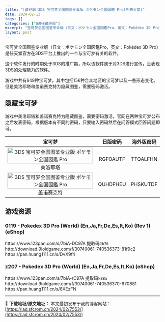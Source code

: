 ```yaml
---
title: "[藏经阁]3DS 宝可梦全国图鉴专业版 ポケモン全国図鑑 Pro[免费分享]"
date: 2024-02-13
tags: []
categories: ["GAME藏经阁"]
excerpt: "宝可梦全国图鉴专业版（日文︰ポケモン全国図鑑Pro，英文︰Pokédex 3D Pro）是任天堂官方在3DS平台上推出的一个与宝可梦有关的软件。 这个软件发行的时期处于3DS的推广期，所以该软件属于对3DS进行宣传，且表现3DS的处理能力的软件。 游戏中共有649种宝可梦。其中包括156种合众地区的&hellip;"
layout: post
---
```


<div></div>
宝可梦全国图鉴专业版（日文︰ポケモン全国図鑑Pro，英文︰Pokédex 3D Pro）是任天堂官方在3DS平台上推出的一个与宝可梦有关的软件。

这个软件发行的时期处于3DS的推广期，所以该软件属于对3DS进行宣传，且表现3DS的处理能力的软件。

<b></b>游戏中共有649种宝可梦。其中包括156种合众地区的宝可梦以及一些形态变化。但是美洛耶塔和盖诺赛克特为隐藏图鉴，需要密码激活。

<a name="ci_title0"></a>
<h2>隐藏宝可梦</h2>
游戏中美洛耶塔和盖诺赛克特为隐藏图鉴，需要密码激活，官网在两种宝可梦公布之后发表密码，根据版本有不同的密码，只要输入密码然后在问答模式回答问题即可。
<table>
<thead>
<tr>
<th align="center">宝可梦</th>
<th align="center">日版密码</th>
<th align="center">海外版密码</th>
</tr>
</thead>
<tbody>
<tr>
<td align="center"><img style="display: block; margin-left: auto; margin-right: auto; width: 100%; height: auto;" title="美洛耶塔" src="https://raw.fgit.cf/ijuse/mywebsiteimgs/main/202212/202212051703057.gif" alt="3DS 宝可梦全国图鉴专业版 ポケモン全国図鑑 Pro" />美洛耶塔</td>
<td align="center">RGFOAUTF</td>
<td align="center">TTQALFHN</td>
</tr>
<tr>
<td align="center"><img style="display: block; margin-left: auto; margin-right: auto; width: 100%; height: auto;" title="盖诺赛克特" src="https://raw.fgit.cf/ijuse/mywebsiteimgs/main/202212/202212051703659.gif" alt="3DS 宝可梦全国图鉴专业版 ポケモン全国図鑑 Pro" />盖诺赛克特</td>
<td align="center">QUHDPHEU</td>
<td align="center">PHSKUTDF</td>
</tr>
</tbody>
</table>
<a name="ci_title1"></a>
<h2>游戏资源</h2>
<a name="ci_title2"></a>
<h3>0119 - Pokedex 3D Pro (World) (En,Ja,Fr,De,Es,It,Ko) (Rev 1) (eShop)</h3>
https://www.123pan.com/s/7biA-DC97A 提取码<code>Jh76</code>
http://download.9ioldgame.com/f/30740061-740536373-81f9c2
https://pan.huang1111.cn/s/DvX9f4

<a name="ci_title3"></a>
<h3>z207 - Pokedex 3D Pro (World) (En,Ja,Fr,De,Es,It,Ko) (eShop)</h3>
<b></b>https://www.123pan.com/s/7biA-rC97A 提取码<code>k8Ba</code>
http://download.9ioldgame.com/f/30740061-740536370-670881
https://pan.huang1111.cn/s/6XEzFN

---
📖 **下载地址/原文地址：** 本文最初发布于我的博客网站：[https://lad.sfcrom.cn/2024/02/7553/](https://lad.sfcrom.cn/2024/02/7553/)
